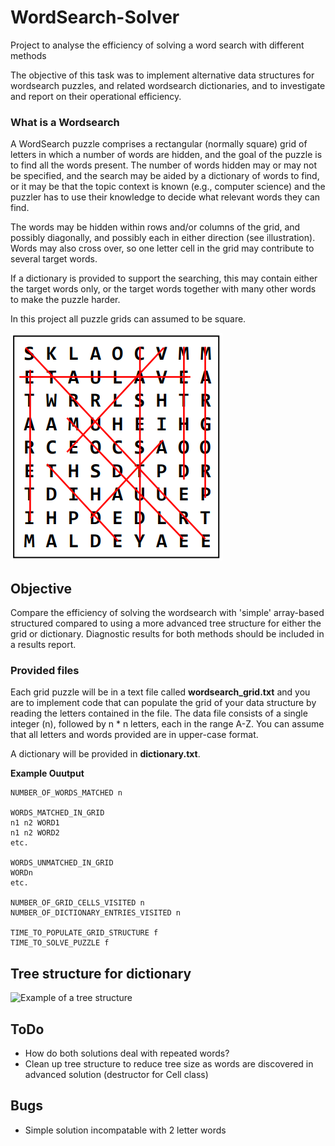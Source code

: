 # WordSearch-Solver
Project to analyse the efficiency of solving a word search with different methods

The objective of this task was to implement alternative data structures for wordsearch puzzles, and related wordsearch dictionaries, and to investigate and report on their operational efficiency.

### What is a Wordsearch
A WordSearch puzzle comprises a rectangular (normally square) grid of letters in which a number of words are hidden, and the goal of the puzzle is to find all the words present. The number of words hidden may or may not be specified, and the search may be aided by a dictionary of words to find, or it may be that the topic context is known (e.g., computer science) and the puzzler has to use their knowledge to decide what relevant words they can find.

The words may be hidden within rows and/or columns of the grid, and possibly diagonally, and possibly each in either direction (see illustration). Words may also cross over, so one letter cell in the grid may contribute to several target words.

If a dictionary is provided to support the searching, this may contain either the target words only, or the target words together with many other words to make the puzzle harder.

In this project all puzzle grids can assumed to be square.

![Example of a wordsearch](README-fig1.png)

## Objective
Compare the efficiency of solving the wordsearch with 'simple' array-based structured compared to using a more advanced tree structure for either the grid or dictionary. Diagnostic results for both methods should be included in a results report.

### Provided files
Each grid puzzle will be in a text file called **wordsearch_grid.txt** and you are to implement code that can populate the grid of your data structure by reading the letters contained in the file. The data file consists of a single integer (n), followed by n * n letters, each in the range A-Z. You can assume that all letters and words provided are in upper-case format.

A dictionary will be provided in **dictionary.txt**.

**Example Ouutput**
```
NUMBER_OF_WORDS_MATCHED n

WORDS_MATCHED_IN_GRID
n1 n2 WORD1
n1 n2 WORD2
etc.

WORDS_UNMATCHED_IN_GRID
WORDn
etc.

NUMBER_OF_GRID_CELLS_VISITED n
NUMBER_OF_DICTIONARY_ENTRIES_VISITED n

TIME_TO_POPULATE_GRID_STRUCTURE f
TIME_TO_SOLVE_PUZZLE f
```

## Tree structure for dictionary
<img src="README-fig2.png" alt="Example of a tree structure" width="500"/>

## ToDo
- How do both solutions deal with repeated words?
- Clean up tree structure to reduce tree size as words are discovered in advanced solution (destructor for Cell class)


## Bugs
- Simple solution incompatable with 2 letter words

